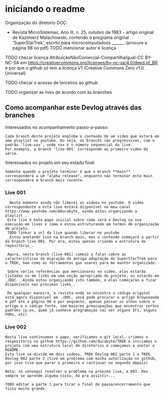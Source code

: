 ﻿# iniciando o readme

Organização do diretorio DOC:
- Revista MicroSistemas, Ano III, n. 25, outubro de 1983 - artigo original de Kazimierz Malachowski, contendo o programa original 'SuperStarTrek', escrito para microcomputadoes ______.
(procure a página 98 no pdf)
TODO mencionar autor e licença


TODO checar licença AtribuiçãoNãoComercial-CompartilhaIgual-CC BY-NC-SA
em https://creativecommons.org/licenses/by-nc-sa/4.0/deed.pt_BR
e por que o github só tem a licença V1
(Creative Commons Zero v1.0 Universal)

TODO checar o acesso de terceiros ao github

TODO organizar as lives de acordo com as branches

## Como acompanhar este Devlog através das branches

Interessados no acompanhamento passo-a-passo:

    Cada branch deste projeto engloba o conteúdo de um video que estará em uma playlist no youtube. Ou seja, as branchs são progressivas, com o padrão 'live-xxx', onde xxx é o número sequencial da live.
    Por exemplo, a branch 'live-001' corresponde ao primeiro video da série.

Interessados no projeto em seu estado final:

    Somente quando o projeto terminar é que a branch **main** corresponderá a um "alpha release", enquanto não terminar esta main corresponderá à branch mais recente.

### Live 001

     _Neste momento ainda não liberei os videos no youtube. O video correspondente a esta live estará disponível no meu canal https://www.youtube.com/@ducabyte, ainda estou organizando a playlist_.
     Esta live é bate papo inicial sobre como será o Devlog na sua execução em lives e como o estou estruturando em termos de organização de projeto.
     TODO linkar a url da live quando liberar no youtube
     _Estou anotando isso na branch main, mas o conteúdo começará a partir da branch live-001. Por ora, estou apenas criando a estrutura do repositório_.

     Agora, nesta branch (live-001) começo a falar sobre as características da migração da antiga adaptação do SuperStarTrek para o TREK, bem como as ferramentas que usarei para me manter organizado.

     Sobre várias referências que mencionarei no video, elas estarão listadas ou em links em uma seção apropriada do projeto, ou estarão em ./DOC. _Ainda estou organizando isto também, e elas começarão a ficar disponíveis nas próximas lives_.

     De qualquer maneira, a revista onde se encontra o código original está agora disponível em ./DOC, você pode procurar o artigo browseando o pdf até a página 98 e por enquanto, apenas passar os olhos sobre o artigo e o código fonte, sem maiores preocupações que encontrar certos padrões (p.ex, quem já conhece programação vai ver alguns IFs, alguns FORs, etc)

### Live 002

    Nesta live continuamos o papo, verificamos o git local, criamos o respositório no github https://github.com/ducabyte/TREK e iniciamos o projeto com uma estrutura local de diretórios e começamos a anotar o README.
    Esta live se divide em dois videos, TREK Devlog 002 parte 1 e TREK Devlog 002 parte 2 (tive um problema com minha autorização no github, por isso tive que parar o primeiro e continuar no segundo depois)

    Nota: só consegui resolver o problema na próxima live, a 003. Mas sempre se aprende alguma coisa, dá pra assistir...

    TODO editar a parte 1 para tirar o final de pausa/encerramento que ficou muito grande.

     
